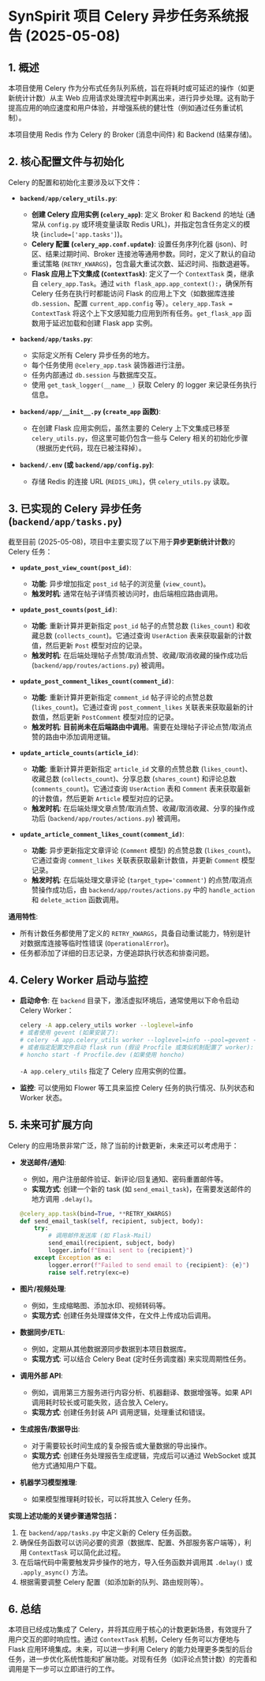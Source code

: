 # SynSpirit 项目 Celery 异步任务系统报告 (2025-05-08)

## 1. 概述

本项目使用 Celery 作为分布式任务队列系统，旨在将耗时或可延迟的操作（如更新统计计数）从主 Web 应用请求处理流程中剥离出来，进行异步处理。这有助于提高应用的响应速度和用户体验，并增强系统的健壮性（例如通过任务重试机制）。

本项目使用 Redis 作为 Celery 的 Broker (消息中间件) 和 Backend (结果存储)。

## 2. 核心配置文件与初始化

Celery 的配置和初始化主要涉及以下文件：

*   **`backend/app/celery_utils.py`**:
    *   **创建 Celery 应用实例 (`celery_app`)**: 定义 Broker 和 Backend 的地址 (通常从 `config.py` 或环境变量读取 Redis URL)，并指定包含任务定义的模块 (`include=['app.tasks']`)。
    *   **Celery 配置 (`celery_app.conf.update`)**: 设置任务序列化器 (json)、时区、结果过期时间、Broker 连接池等通用参数。同时，定义了默认的自动重试策略 (`RETRY_KWARGS`)，包含最大重试次数、延迟时间、指数退避等。
    *   **Flask 应用上下文集成 (`ContextTask`)**: 定义了一个 `ContextTask` 类，继承自 `celery_app.Task`。通过 `with flask_app.app_context():`，确保所有 Celery 任务在执行时都能访问 Flask 的应用上下文（如数据库连接 `db.session`、配置 `current_app.config` 等）。`celery_app.Task = ContextTask` 将这个上下文感知能力应用到所有任务。`get_flask_app` 函数用于延迟加载和创建 Flask app 实例。

*   **`backend/app/tasks.py`**:
    *   实际定义所有 Celery 异步任务的地方。
    *   每个任务使用 `@celery_app.task` 装饰器进行注册。
    *   任务内部通过 `db.session` 与数据库交互。
    *   使用 `get_task_logger(__name__)` 获取 Celery 的 logger 来记录任务执行信息。

*   **`backend/app/__init__.py` (`create_app` 函数)**:
    *   在创建 Flask 应用实例后，虽然主要的 Celery 上下文集成已移至 `celery_utils.py`，但这里可能仍包含一些与 Celery 相关的初始化步骤（根据历史代码，现在已被注释掉）。

*   **`backend/.env` (或 `backend/app/config.py`)**:
    *   存储 Redis 的连接 URL (`REDIS_URL`)，供 `celery_utils.py` 读取。

## 3. 已实现的 Celery 异步任务 (`backend/app/tasks.py`)

截至目前 (2025-05-08)，项目中主要实现了以下用于**异步更新统计计数**的 Celery 任务：

*   **`update_post_view_count(post_id)`**:
    *   **功能**: 异步增加指定 `post_id` 帖子的浏览量 (`view_count`)。
    *   **触发时机**: 通常在帖子详情页被访问时，由后端相应路由调用。

*   **`update_post_counts(post_id)`**:
    *   **功能**: 重新计算并更新指定 `post_id` 帖子的点赞总数 (`likes_count`) 和收藏总数 (`collects_count`)。它通过查询 `UserAction` 表来获取最新的计数值，然后更新 `Post` 模型对应的记录。
    *   **触发时机**: 在后端处理帖子点赞/取消点赞、收藏/取消收藏的操作成功后 (`backend/app/routes/actions.py`) 被调用。

*   **`update_post_comment_likes_count(comment_id)`**:
    *   **功能**: 重新计算并更新指定 `comment_id` 帖子评论的点赞总数 (`likes_count`)。它通过查询 `post_comment_likes` 关联表来获取最新的计数值，然后更新 `PostComment` 模型对应的记录。
    *   **触发时机**: **目前尚未在后端路由中调用**。需要在处理帖子评论点赞/取消点赞的路由中添加调用逻辑。

*   **`update_article_counts(article_id)`**:
    *   **功能**: 重新计算并更新指定 `article_id` 文章的点赞总数 (`likes_count`)、收藏总数 (`collects_count`)、分享总数 (`shares_count`) 和评论总数 (`comments_count`)。它通过查询 `UserAction` 表和 `Comment` 表来获取最新的计数值，然后更新 `Article` 模型对应的记录。
    *   **触发时机**: 在后端处理文章点赞/取消点赞、收藏/取消收藏、分享的操作成功后 (`backend/app/routes/actions.py`) 被调用。

*   **`update_article_comment_likes_count(comment_id)`**:
    *   **功能**: 异步更新指定文章评论 (`Comment` 模型) 的点赞总数 (`likes_count`)。它通过查询 `comment_likes` 关联表获取最新计数值，并更新 `Comment` 模型记录。
    *   **触发时机**: 在后端处理文章评论 (`target_type='comment'`) 的点赞/取消点赞操作成功后，由 `backend/app/routes/actions.py` 中的 `handle_action` 和 `delete_action` 函数调用。

**通用特性**:
*   所有计数任务都使用了定义的 `RETRY_KWARGS`，具备自动重试能力，特别是针对数据库连接等临时性错误 (`OperationalError`)。
*   任务都添加了详细的日志记录，方便追踪执行状态和排查问题。

## 4. Celery Worker 启动与监控

*   **启动命令**: 在 `backend` 目录下，激活虚拟环境后，通常使用以下命令启动 Celery Worker：
    ```bash
    celery -A app.celery_utils worker --loglevel=info
    # 或者使用 gevent (如果安装了):
    # celery -A app.celery_utils worker --loglevel=info --pool=gevent -c <concurrency_number>
    # 或者指定配置文件启动 flask run (假设 Procfile 或类似机制配置了 worker):
    # honcho start -f Procfile.dev (如果使用 honcho)
    ```
    `-A app.celery_utils` 指定了 Celery 应用实例的位置。

*   **监控**: 可以使用如 Flower 等工具来监控 Celery 任务的执行情况、队列状态和 Worker 状态。

## 5. 未来可扩展方向

Celery 的应用场景非常广泛，除了当前的计数更新，未来还可以考虑用于：

*   **发送邮件/通知**:
    *   例如，用户注册邮件验证、新评论/回复通知、密码重置邮件等。
    *   **实现方式**: 创建一个新的 task (如 `send_email_task`)，在需要发送邮件的地方调用 `.delay()`。
    ```python
    @celery_app.task(bind=True, **RETRY_KWARGS)
    def send_email_task(self, recipient, subject, body):
        try:
            # 调用邮件发送库 (如 Flask-Mail)
            send_email(recipient, subject, body)
            logger.info(f"Email sent to {recipient}")
        except Exception as e:
            logger.error(f"Failed to send email to {recipient}: {e}")
            raise self.retry(exc=e)
    ```

*   **图片/视频处理**:
    *   例如，生成缩略图、添加水印、视频转码等。
    *   **实现方式**: 创建任务处理媒体文件，在文件上传成功后调用。

*   **数据同步/ETL**:
    *   例如，定期从其他数据源同步数据到本项目数据库。
    *   **实现方式**: 可以结合 Celery Beat (定时任务调度器) 来实现周期性任务。

*   **调用外部 API**:
    *   例如，调用第三方服务进行内容分析、机器翻译、数据增强等。如果 API 调用耗时较长或可能失败，适合放入 Celery。
    *   **实现方式**: 创建任务封装 API 调用逻辑，处理重试和错误。

*   **生成报告/数据导出**:
    *   对于需要较长时间生成的复杂报告或大量数据的导出操作。
    *   **实现方式**: 创建任务处理报告生成逻辑，完成后可以通过 WebSocket 或其他方式通知用户下载。

*   **机器学习模型推理**:
    *   如果模型推理耗时较长，可以将其放入 Celery 任务。

**实现上述功能的关键步骤通常包括：**
1.  在 `backend/app/tasks.py` 中定义新的 Celery 任务函数。
2.  确保任务函数可以访问必要的资源（数据库、配置、外部服务客户端等），利用 `ContextTask` 可以简化此过程。
3.  在后端代码中需要触发异步操作的地方，导入任务函数并调用其 `.delay()` 或 `.apply_async()` 方法。
4.  根据需要调整 Celery 配置（如添加新的队列、路由规则等）。

## 6. 总结

本项目已经成功集成了 Celery，并将其应用于核心的计数更新场景，有效提升了用户交互的即时响应性。通过 `ContextTask` 机制，Celery 任务可以方便地与 Flask 应用环境集成。未来，可以进一步利用 Celery 的能力处理更多类型的后台任务，进一步优化系统性能和扩展功能。对现有任务（如评论点赞计数）的完善和调用是下一步可以立即进行的工作。
